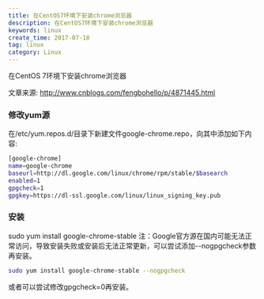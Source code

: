 ```yaml
---
title: 在CentOS7环境下安装chrome浏览器
description: 在CentOS7环境下安装chrome浏览器
keywords: linux
create_time: 2017-07-18
tag: linux
category: Linux
---
```



在CentOS 7环境下安装chrome浏览器

文章来源: http://www.cnblogs.com/fengbohello/p/4871445.html

### 修改yum源

在/etc/yum.repos.d/目录下新建文件google-chrome.repo，向其中添加如下内容:

```bash
[google-chrome]
name=google-chrome
baseurl=http://dl.google.com/linux/chrome/rpm/stable/$basearch
enabled=1
gpgcheck=1
gpgkey=https://dl-ssl.google.com/linux/linux_signing_key.pub
```

### 安装

sudo yum install google-chrome-stable
注：Google官方源在国内可能无法正常访问，导致安装失败或安装后无法正常更新，可以尝试添加--nogpgcheck参数再安装。

```bash
sudo yum install google-chrome-stable --nogpgcheck
```

或者可以尝试修改gpgcheck=0再安装。

